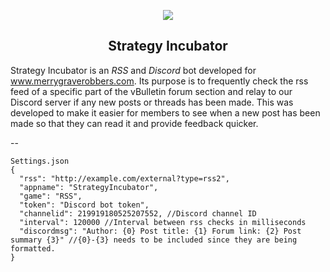 <p align="center">
  <img src="http://i.imgur.com/WPpSxPE.png"/>
  <h2 align="center">Strategy Incubator</h2>
</p>

Strategy Incubator is an *RSS* and *Discord* bot developed for www.merrygraverobbers.com.
Its purpose is to frequently check the rss feed of a specific part of the vBulletin forum section and relay
to our Discord server if any new posts or threads has been made. This was developed to make it easier
for members to see when a new post has been made so that they can read it and provide feedback quicker.

--

```
Settings.json
{
  "rss": "http://example.com/external?type=rss2",
  "appname": "StrategyIncubator",
  "game": "RSS",
  "token": "Discord bot token",
  "channelid": 219919180525207552, //Discord channel ID
  "interval": 120000 //Interval between rss checks in milliseconds
  "discordmsg": "Author: {0} Post title: {1} Forum link: {2} Post summary {3}" //{0}-{3} needs to be included since they are being formatted.
}
```

